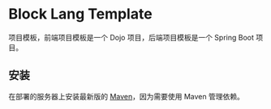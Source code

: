 # Block Lang Template

项目模板，前端项目模板是一个 Dojo 项目，后端项目模板是一个 Spring Boot 项目。

## 安装

在部署的服务器上安装最新版的 [Maven](http://maven.apache.org/download.cgi)，因为需要使用 Maven 管理依赖。